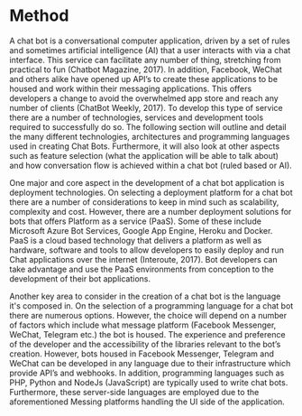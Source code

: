 # Method
A chat bot is a conversational computer application, driven by a set of rules and sometimes artificial intelligence (AI) that a user interacts with via a chat interface. This service can facilitate any number of thing, stretching from practical to fun (Chatbot Magazine, 2017). In addition, Facebook, WeChat and others alike have opened up API’s to create these applications to be housed and work within their messaging applications.  This offers developers a change to avoid the overwhelmed app store and reach any number of clients (ChatBot Weekly, 2017). To develop this type of service there are a number of technologies, services and development tools required to successfully do so. The following section will outline and detail the many different technologies, architectures and programming languages used in creating Chat Bots. Furthermore, it will also look at other aspects such as feature selection (what the application will be able to talk about) and how conversation flow is achieved within a chat bot (ruled based or AI).

One major and core aspect in the development of a chat bot application is deployment technologies. On selecting a deployment platform for a chat bot there are a number of considerations to keep in mind such as scalability, complexity and cost. However, there are a number deployment solutions for bots that offers Platform as a service (PaaS). Some of these include Microsoft Azure Bot Services, Google App Engine, Heroku and Docker. PaaS is a cloud based technology that delivers a platform as well as hardware, software and tools to allow developers to easily deploy and run Chat applications over the internet (Interoute, 2017). Bot developers can take advantage and use the PaaS environments from conception to the development of their bot applications.

Another key area to consider in the creation of a chat bot is the language it's composed in. On the selection of a programming language for a chat bot there are numerous options. However, the choice will depend on a number of factors which include what message platform (Facebook Messenger, WeChat, Telegram etc.) the bot is housed. The experience and preference of the developer and the accessibility of the libraries relevant to the bot’s creation. However, bots housed in Facebook Messenger, Telegram and WeChat can be developed in any language due to their infrastructure which provide API’s and webhooks. In addition, programming languages such as PHP, Python and NodeJs (JavaScript) are typically used to write chat bots. Furthermore, these server-side languages are employed due to the aforementioned Messing platforms handling the UI side of the application.







